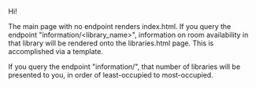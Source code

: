 Hi!

The main page with no endpoint renders index.html.  If you query the endpoint "information/<library_name>", information on room availability in that library will be rendered onto the libraries.html page.  This is accomplished via a template.  

If you query the endpoint "information/<number>", that number of libraries will be presented to you, in order of least-occupied to most-occupied.  
